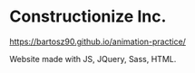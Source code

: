 # Constructionize Inc.

https://bartosz90.github.io/animation-practice/

Website made with JS, JQuery, Sass, HTML.
